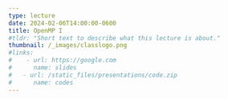 ```yaml
---
type: lecture
date: 2024-02-06T14:00:00-0600
title: OpenMP I
#tldr: "Short text to describe what this lecture is about."
thumbnail: /_images/classlogo.png
#links: 
#    - url: https://google.com
#      name: slides
#   - url: /static_files/presentations/code.zip
#      name: codes
---
```


